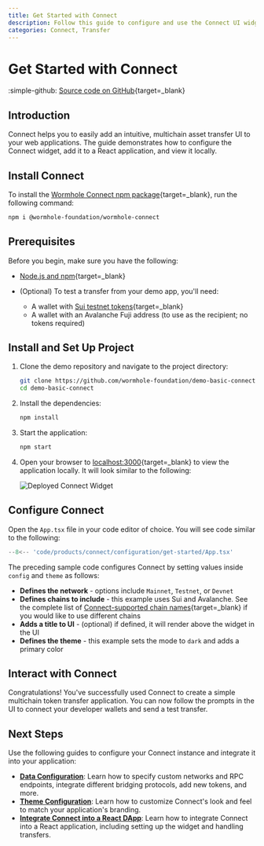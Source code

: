```yaml
---
title: Get Started with Connect
description: Follow this guide to configure and use the Connect UI widget to easily add an intuitive, multichain asset transfer UI to your web applications.  
categories: Connect, Transfer
---
```


# Get Started with Connect

:simple-github: [Source code on GitHub](https://github.com/wormhole-foundation/demo-basic-connect){target=\_blank}

## Introduction

Connect helps you to easily add an intuitive, multichain asset transfer UI to your web applications. The guide demonstrates how to configure the Connect widget, add it to a React application, and view it locally.

## Install Connect

To install the [Wormhole Connect npm package](https://www.npmjs.com/package/@wormhole-foundation/wormhole-connect){target=\_blank}, run the following command:

```bash
npm i @wormhole-foundation/wormhole-connect
```

## Prerequisites

Before you begin, make sure you have the following:

- [Node.js and npm](https://docs.npmjs.com/downloading-and-installing-node-js-and-npm){target=\_blank}

- (Optional) To test a transfer from your demo app, you'll need:

    - A wallet with [Sui testnet tokens](https://faucet.sui.io/){target=\_blank}
    - A wallet with an Avalanche Fuji address (to use as the recipient; no tokens required)

## Install and Set Up Project

1. Clone the demo repository and navigate to the project directory:

    ```bash
    git clone https://github.com/wormhole-foundation/demo-basic-connect.git
    cd demo-basic-connect
    ```

2. Install the dependencies:

    ```bash
    npm install
    ```

3. Start the application:

    ```bash
    npm start
    ```

4. Open your browser to [localhost:3000](http://localhost:3000){target=\_blank} to view the application locally. It will look similar to the following:

    ![Deployed Connect Widget](/docs/images/products/connect/tutorials/react-dapp/get-started/connect-get-started-01.webp)

## Configure Connect

Open the `App.tsx` file in your code editor of choice. You will see code similar to the following:

```typescript title="App.tsx"
--8<-- 'code/products/connect/configuration/get-started/App.tsx'
```

The preceding sample code configures Connect by setting values inside `config` and `theme` as follows:

- **Defines the network** - options include `Mainnet`, `Testnet`, or `Devnet`
- **Defines chains to include** - this example uses Sui and Avalanche. See the complete list of [Connect-supported chain names](https://github.com/wormhole-foundation/wormhole-sdk-ts/blob/main/core/base/src/constants/chains.ts){target=\_blank} if you would like to use different chains
- **Adds a title to UI** - (optional) if defined, it will render above the widget in the UI
- **Defines the theme** - this example sets the mode to `dark` and adds a primary color

## Interact with Connect

Congratulations! You've successfully used Connect to create a simple multichain token transfer application. You can now follow the prompts in the UI to connect your developer wallets and send a test transfer.

## Next Steps

Use the following guides to configure your Connect instance and integrate it into your application:

- **[Data Configuration](/docs/products/connect/configuration/data/)**: Learn how to specify custom networks and RPC endpoints, integrate different bridging protocols, add new tokens, and more.
- **[Theme Configuration](/docs/products/connect/configuration/theme/)**: Learn how to customize Connect's look and feel to match your application's branding.
- **[Integrate Connect into a React DApp](/docs/products/connect/tutorials/react-dapp/)**: Learn how to integrate Connect into a React application, including setting up the widget and handling transfers.

<!--TODO: links to other guides and tutorials. Definitely want to feature using Connect to interact with your NTT deployment-->
